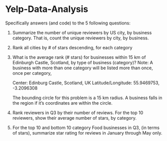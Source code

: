 # Yelp-Data-Analysis

Specifically answers (and code) to the 5 following questions:

1. Summarize the number of unique reviewers by US city, by business category. That is, count the unique reviewers by city, by business.

2. Rank all cities by # of stars descending, for each category

3. What is the average rank (# stars) for businesses within 15 km of Edinburgh Castle, Scotland, by type of business (category)? Note: A business with more than one category will be listed more than once, once per category,

    Center: Edinburg Castle, Scotland, UK
    Latitude/Longitude: 55.9469753, -3.2096308

    The bounding circle for this problem is a 15 km radius. A business falls in the region if it’s coordinates are within the     circle.

4. Rank reviewers in Q3 by their number of reviews. For the top 10 reviewers, show their average number of stars, by category.

5. For the top 10 and bottom 10 category Food businesses in Q3, (in terms of stars), summarize star rating for reviews in January through May only.

